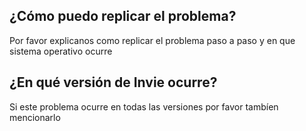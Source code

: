 ## ¿Cómo puedo replicar el problema?
Por favor explicanos como replicar el problema paso a paso y en que sistema operativo ocurre
## ¿En qué versión de Invie ocurre?
Si este problema ocurre en todas las versiones por favor tambíen mencionarlo
